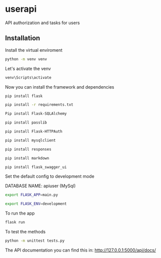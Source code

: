 # userapi
API authorization and tasks for users

## Installation

Install the virtual enviroment

```bash
python -m venv venv
```

Let's activate the venv 

```bash
venv\Scripts\activate
```

Now you can install the framework and dependencies

```bash
pip install flask

pip install -r requirements.txt

Pip install Flask-SQLAlchemy

pip install passlib

pip install Flask-HTTPAuth

pip install mysqlclient

pip install responses

pip install markdown

pip install flask_swagger_ui
```

Set the default config to development mode 

DATABASE NAME: apiuser (MySql)

```bash
export FLASK_APP=main.py
```
```bash
export FLASK_ENV=development
```

To run the app
```bash
flask run
```

To test the methods
```bash
python -m unittest tests.py
```

The API documentation you can find this in:
http://127.0.0.1:5000/api/docs/